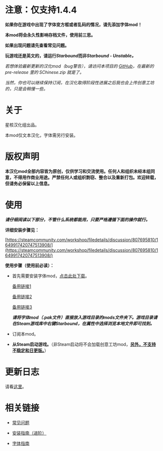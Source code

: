 # 注意：仅支持1.4.4
**如果你在游戏中出现了字体变方框或者乱码的情况，请先添加字体mod！**

**本mod将会永久性影响存档文件，使用前三思。**

**如果出现问题请先查看常见问题。**

**玩游戏还是英文的，请运行*Starbound*而非*Starbound - Unstable。***

*若想体验最新更新的汉化mod（bug警告），请访问本项目的 [GitHub](https://github.com/sffxzzp/Starbound-Chinese/releases)，在最新的 pre-release 里的 SChinese.zip 就是了。*

*当然，你也可以继续保持订阅，在汉化取得阶段性进展之后我也会上传创意工坊的，只是会稍慢一些。*

# 关于
星核汉化组出品。

本mod仅文本汉化，字体需另行安装。

# 版权声明
**本汉化mod全部内容皆为原创，仅供学习和交流使用。任何人和组织未经本组同意，不得用作商业用途。严禁任何人或组织剽窃、整合以及重新打包。欢迎转载，但请务必保留以上信息。**

# 使用
***请仔细阅读以下部分，不管什么系统都能用，只要严格遵循下面的操作就行。***

**详细安装步骤见：**

[https://steamcommunity.com/workshop/filedetails/discussion/807695810/1649917420747513908/](https://steamcommunity.com/workshop/filedetails/discussion/807695810/1649917420747513908/)

**使用步骤（使用前必读）：**
 * 首先需要安装字体mod，[点击此处下载](https://github.com/sffxzzp/Starbound-Chinese/releases/download/StarCore-Font/StarCore.pak)。

    [备用链接1](https://www.lanzous.com/b644634)

    [备用链接2](https://www.jianguoyun.com/p/DTYqYpUQoMcDGNPiIQ)

    [备用链接3](https://1drv.ms/f/s!Aml90vgiMULbhjup0TdAGjho8ILl)

    ***请将字体mod（.pak文件）直接放入游戏目录的mods文件夹下。游戏目录请在Steam游戏库中右键Starbound，在属性中选择浏览本地文件即可找到。***

 * 订阅本mod。

 * **从Steam启动游戏。**（非Steam启动将不会加载创意工坊mod，**<u>另外，不支持不稳定和日更版。</u>**）

# 更新日志
请看[这里](http://steamcommunity.com/sharedfiles/filedetails/changelog/807695810)。

# 相关链接
 * [常见问题](https://steamcommunity.com/workshop/filedetails/discussion/807695810/152390648091993843/)

 * [安装指南（进阶）](https://steamcommunity.com/workshop/filedetails/discussion/807695810/152393186490245620/)

 * [字体指南](https://steamcommunity.com/workshop/filedetails/discussion/807695810/152393186502908750/)
